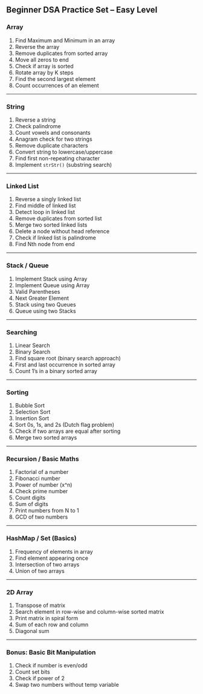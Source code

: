 
##  **Beginner DSA Practice Set – Easy Level**

### **Array**

1. Find Maximum and Minimum in an array
2. Reverse the array
3. Remove duplicates from sorted array
4. Move all zeros to end
5. Check if array is sorted
6. Rotate array by K steps
7. Find the second largest element
8. Count occurrences of an element

---

### **String**

1. Reverse a string
2. Check palindrome
3. Count vowels and consonants
4. Anagram check for two strings
5. Remove duplicate characters
6. Convert string to lowercase/uppercase
7. Find first non-repeating character
8. Implement `strStr()` (substring search)

---

### **Linked List**

1. Reverse a singly linked list
2. Find middle of linked list
3. Detect loop in linked list
4. Remove duplicates from sorted list
5. Merge two sorted linked lists
6. Delete a node without head reference
7. Check if linked list is palindrome
8. Find Nth node from end

---

### **Stack / Queue**

1. Implement Stack using Array
2. Implement Queue using Array
3. Valid Parentheses
4. Next Greater Element
5. Stack using two Queues
6. Queue using two Stacks

---

### **Searching**

1. Linear Search
2. Binary Search
3. Find square root (binary search approach)
4. First and last occurrence in sorted array
5. Count 1’s in a binary sorted array

---

### **Sorting**

1. Bubble Sort
2. Selection Sort
3. Insertion Sort
4. Sort 0s, 1s, and 2s (Dutch flag problem)
5. Check if two arrays are equal after sorting
6. Merge two sorted arrays

---

###  **Recursion / Basic Maths**

1. Factorial of a number
2. Fibonacci number
3. Power of number (x^n)
4. Check prime number
5. Count digits
6. Sum of digits
7. Print numbers from N to 1
8. GCD of two numbers

---

###  **HashMap / Set (Basics)**

1. Frequency of elements in array
2. Find element appearing once
3. Intersection of two arrays
4. Union of two arrays

---

### **2D Array**

1. Transpose of matrix
2. Search element in row-wise and column-wise sorted matrix
3. Print matrix in spiral form
4. Sum of each row and column
5. Diagonal sum

---

###  **Bonus: Basic Bit Manipulation**

1. Check if number is even/odd
2. Count set bits
3. Check if power of 2
4. Swap two numbers without temp variable


